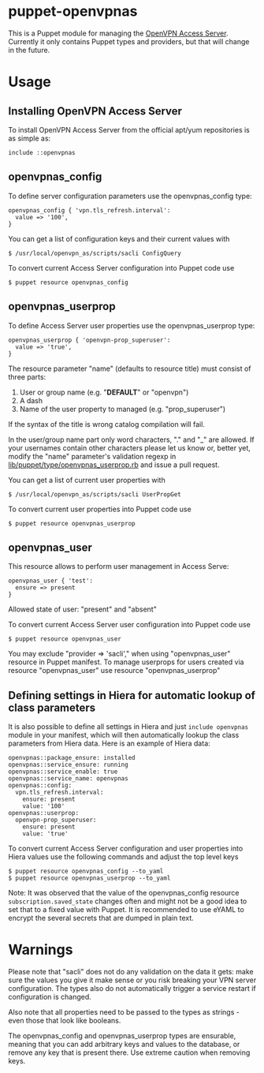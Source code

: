 # puppet-openvpnas

This is a Puppet module for managing the [OpenVPN Access
Server](https://openvpn.net/vpn-server/). Currently it only contains Puppet
types and providers, but that will change in the future.

# Usage

## Installing OpenVPN Access Server

To install OpenVPN Access Server from the official apt/yum repositories is as
simple as:

    include ::openvpnas

## openvpnas_config

To define server configuration parameters use the openvpnas_config type:

    openvpnas_config { 'vpn.tls_refresh.interval':
      value => '100',
    }

You can get a list of configuration keys and their current values with

    $ /usr/local/openvpn_as/scripts/sacli ConfigQuery

To convert current Access Server configuration into Puppet code use

    $ puppet resource openvpnas_config

## openvpnas_userprop

To define Access Server user properties use the openvpnas_userprop type:

    openvpnas_userprop { 'openvpn-prop_superuser':
      value => 'true',
    }

The resource parameter "name" (defaults to resource title) must consist of three
parts:

1. User or group name (e.g. "__DEFAULT__" or "openvpn")
1. A dash
1. Name of the user property to managed (e.g. "prop_superuser")

If the syntax of the title is wrong catalog compilation will fail.

In the user/group name part only word characters, "." and "\_" are allowed. If
your usernames contain other characters please let us know or, better yet,
modify the "name" parameter's validation regexp in
[lib/puppet/type/openvpnas_userprop.rb](lib/puppet/type/openvpnas_userprop.rb)
and issue a pull request.

You can get a list of current user properties with

    $ /usr/local/openvpn_as/scripts/sacli UserPropGet

To convert current user properties into Puppet code use

    $ puppet resource openvpnas_userprop

## openvpnas_user

This resource allows to perform user management in Access Serve:

    openvpnas_user { 'test':
      ensure => present
    }

Allowed state of user: "present" and "absent"

To convert current Access Server user configuration into Puppet code use

    $ puppet resource openvpnas_user

You may exclude "provider => 'sacli'," when using "openvpnas_user" resource in Puppet manifest.
To manage userprops for users created via resource "openvpnas_user" use resource "openvpnas_userprop"

## Defining settings in Hiera for automatic lookup of class parameters

It is also possible to define all settings in Hiera and just `include openvpnas`
module in your manifest, which will then automatically lookup the class
parameters from Hiera data. Here is an example of Hiera data:

    openvpnas::package_ensure: installed
    openvpnas::service_ensure: running
    openvpnas::service_enable: true
    openvpnas::service_name: openvpnas
    openvpnas::config:
      vpn.tls_refresh.interval:
        ensure: present
        value: '100'
    openvpnas::userprop:
      openvpn-prop_superuser:
        ensure: present
        value: 'true'

To convert current Access Server configuration and user properties into Hiera values use the following commands and adjust the top level keys

    $ puppet resource openvpnas_config --to_yaml
    $ puppet resource openvpnas_userprop --to_yaml

Note: It was observed that the value of the openvpnas_config resource `subscription.saved_state` changes often and might not be a good idea to set that to a fixed value with Puppet. It is recommended to use eYAML to encrypt the several secrets that are dumped in plain text.

# Warnings

Please note that "sacli" does not do any validation on the data it gets: make
sure the values you give it make sense or you risk breaking your VPN server
configuration. The types also do not automatically trigger a service restart
if configuration is changed.

Also note that all properties need to be passed to the types as strings - even
those that look like booleans.

The openvpnas_config and openvpnas_userprop types are ensurable, meaning that
you can add arbitrary keys and values to the database, or remove any key that
is present there. Use extreme caution when removing keys.
